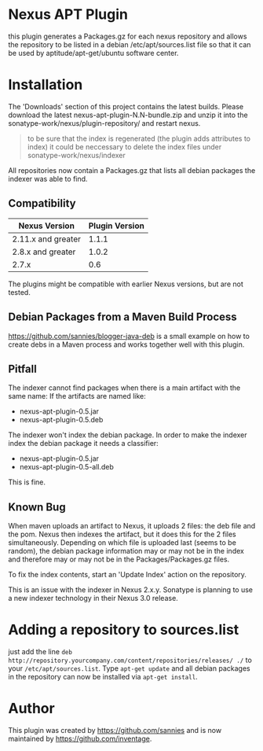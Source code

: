 Nexus APT Plugin
================

this plugin generates a Packages.gz for each nexus repository and allows the repository to be 
listed in a debian /etc/apt/sources.list file so that it can be used by aptitude/apt-get/ubuntu 
software center.

Installation
============

The 'Downloads' section of this project contains the latest builds. Please download the latest 
nexus-apt-plugin-N.N-bundle.zip and unzip it into the sonatype-work/nexus/plugin-repository/
and restart nexus.

> to be sure that the index is regenerated (the plugin adds attributes to index) it could be 
neccessary to delete the index files under sonatype-work/nexus/indexer

All repositories now contain a Packages.gz that lists all debian packages the indexer was able 
to find.

Compatibility
-------------

| Nexus Version      | Plugin Version |
| ------------------ | -------------- |
| 2.11.x and greater | 1.1.1          |
| 2.8.x and greater  | 1.0.2          |
| 2.7.x              | 0.6            |

The plugins might be compatible with earlier Nexus versions, but are not tested.


Debian Packages from a Maven Build Process
------------------------------------------
https://github.com/sannies/blogger-java-deb is a small example on how to create debs in a 
Maven process and works together well with this plugin.


Pitfall
-------

The indexer cannot find packages when there is a main artifact with the same name:
If the artifacts are named like:

-  nexus-apt-plugin-0.5.jar
-  nexus-apt-plugin-0.5.deb

The indexer won't index the debian package. In order to make the indexer index the debian 
package it needs a classifier:

-  nexus-apt-plugin-0.5.jar
-  nexus-apt-plugin-0.5-all.deb

This is fine.

Known Bug
---------

When maven uploads an artifact to Nexus, it uploads 2 files: the deb file
and the pom. Nexus then indexes the artifact, but it does this for the 2 files simultaneously.
Depending on which file is uploaded last (seems to be random), the debian package information
may or may not be in the index and therefore may or may not be in the Packages/Packages.gz
files.

To fix the index contents, start an 'Update Index' action on the repository.

This is an issue with the indexer in Nexus 2.x.y. Sonatype is planning to use a new indexer
technology in their Nexus 3.0 release.

Adding a repository to sources.list
===================================

just add the line `deb http://repository.yourcompany.com/content/repositories/releases/ ./`
to your `/etc/apt/sources.list`. Type `apt-get update` and all debian packages in the repository
can now be installed via `apt-get install`.

Author
======

This plugin was created by https://github.com/sannies and is now maintained by https://github.com/inventage.
